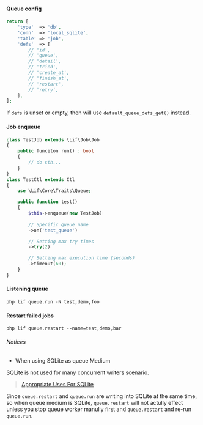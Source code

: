#### Queue config

``` php
return [
    'type'  => 'db',
    'conn'  => 'local_sqlite',
    'table' => 'job',
    'defs'  => [
        // 'id',
        // 'queue',
        // 'detail',
        // 'tried',
        // 'create_at',
        // 'finish_at',
        // 'restart',
        // 'retry',
    ],
];    
```

If `defs` is unset or empty, then will use `default_queue_defs_get()` instead.

#### Job enqueue

``` php
class TestJob extends \Lif\Job\Job
{
    public funciton run() : bool
    {
        // do sth...
    }
}
class TestCtl extends Ctl
{
    use \Lif\Core\Traits\Queue;

    public function test()
    {
        $this->enqueue(new TestJob)
        
        // Specific queue name
        ->on('test_queue')

        // Setting max try times
        ->try(2)

        // Setting max execution time (seconds)
        ->timeout(60);
    }
}
```

#### Listening queue

``` shell
php lif queue.run -N test,demo,foo
```

#### Restart failed jobs

``` shell
php lif queue.restart --name=test,demo,bar
```

###### Notices

- When using SQLite as queue Medium
 
SQLite is not used for many concurrent writers scenario.

> [Appropriate Uses For SQLite](https://sqlite.org/whentouse.html)

Since `queue.restart` and `queue.run` are writing into SQLite at the same time, so when queue medium is SQLite, `queue.restart` will not actully effect unless you stop queue worker manully first and `queue.restart` and re-run `queue.run`.
